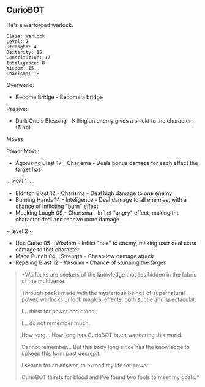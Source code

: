 ## CurioBOT

He's a warforged warlock. 

	Class: Warlock
	Level: 2
	Strength: 4
	Dexterity: 15
	Constitution: 17
	Inteligence: 8
	Wisdom: 15
	Charisma: 18	

Overworld:
* Become Bridge   - Become a bridge

Passive:
* Dark One's Blessing   - Killing an enemy gives a shield to the character; (6 hp)

Moves:

Power Move: 
* Agonizing Blast   17 - Charisma      - Deals bonus damage for each effect the target has

~ level 1 ~
* Eldritch Blast        12  - Charisma      - Deal high damage to one enemy
* Burning Hands     14  - Inteligence   - Deal damage to all enemies, with a chance of inflicting "burn" effect
* Mocking Laugh    09   - Charisma      - Inflict "angry" effect, making the character deal and receive more damage

~ level 2 ~
* Hex Curse            05 - Wisdom       - Inflict "hex" to enemy, making user deal extra damage to that character
* Mace Punch        04 - Strength       -  Cheap low damage attack
* Repeling Blast     12 - Wisdom        - Chance of stunning the targer



>*Warlocks are seekers of the knowledge that lies hidden in the fabric of the multiverse. 
>
>Through packs made with the mysterious beings of supernatural power, warlocks unlock magical effects, both subtle and spectacular.
>
>I... thirst for power and blood.
>
>I... do not remember much.
>
>How long... How long has CurioBOT been wandering this world.
>
>Cannot remember... But this body long since has the knowledge to upkeep this form past decrepit.
>
>I search for an answer, to extend my life for power.
>
>CurioBOT thirsts for blood and I've found two fools to meet my goals.*